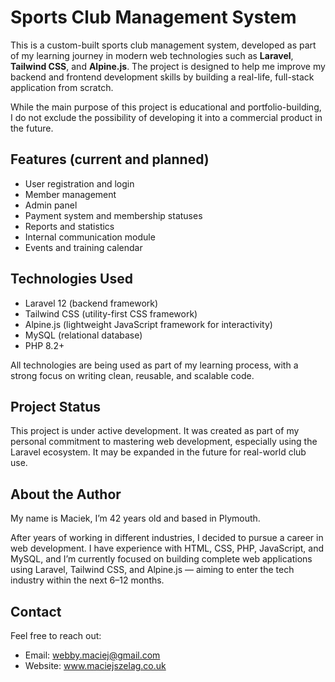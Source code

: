 # Sports Club Management System

This is a custom-built sports club management system, developed as part of my learning journey in modern web technologies such as **Laravel**, **Tailwind CSS**, and **Alpine.js**. The project is designed to help me improve my backend and frontend development skills by building a real-life, full-stack application from scratch.

While the main purpose of this project is educational and portfolio-building, I do not exclude the possibility of developing it into a commercial product in the future.

## Features (current and planned)
- User registration and login
- Member management
- Admin panel
- Payment system and membership statuses
- Reports and statistics
- Internal communication module
- Events and training calendar

## Technologies Used
- Laravel 12 (backend framework)
- Tailwind CSS (utility-first CSS framework)
- Alpine.js (lightweight JavaScript framework for interactivity)
- MySQL (relational database)
- PHP 8.2+

All technologies are being used as part of my learning process, with a strong focus on writing clean, reusable, and scalable code.

## Project Status
This project is under active development. It was created as part of my personal commitment to mastering web development, especially using the Laravel ecosystem. It may be expanded in the future for real-world club use.

## About the Author

My name is Maciek, I’m 42 years old and based in Plymouth.

After years of working in different industries, I decided to pursue a career in web development. I have experience with HTML, CSS, PHP, JavaScript, and MySQL, and I’m currently focused on building complete web applications using Laravel, Tailwind CSS, and Alpine.js — aiming to enter the tech industry within the next 6–12 months.



## Contact

Feel free to reach out:
- Email: webby.maciej@gmail.com
- Website: www.maciejszelag.co.uk

